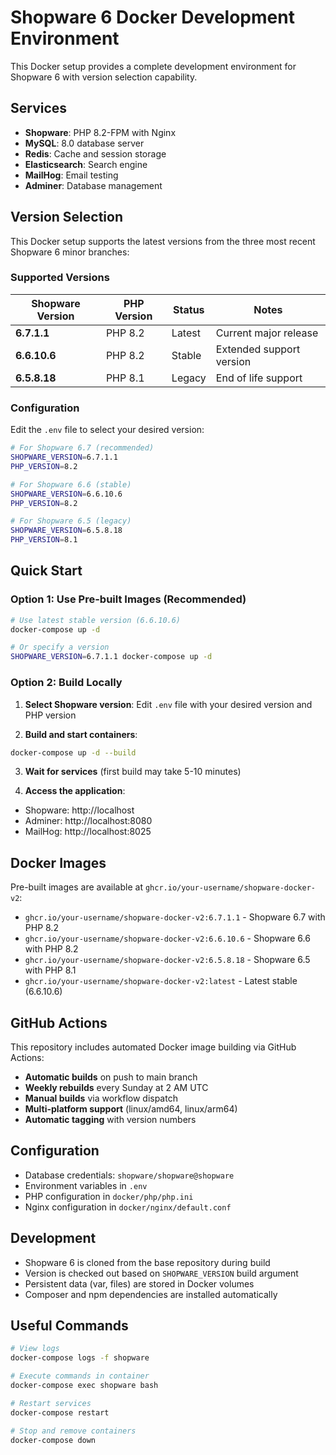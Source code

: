 # Shopware 6 Docker Development Environment

This Docker setup provides a complete development environment for Shopware 6 with version selection capability.

## Services

- **Shopware**: PHP 8.2-FPM with Nginx
- **MySQL**: 8.0 database server
- **Redis**: Cache and session storage
- **Elasticsearch**: Search engine
- **MailHog**: Email testing
- **Adminer**: Database management

## Version Selection

This Docker setup supports the latest versions from the three most recent Shopware 6 minor branches:

### Supported Versions

| Shopware Version | PHP Version | Status | Notes |
|------------------|-------------|---------|-------|
| **6.7.1.1** | PHP 8.2 | Latest | Current major release |
| **6.6.10.6** | PHP 8.2 | Stable | Extended support version |
| **6.5.8.18** | PHP 8.1 | Legacy | End of life support |

### Configuration

Edit the `.env` file to select your desired version:

```bash
# For Shopware 6.7 (recommended)
SHOPWARE_VERSION=6.7.1.1
PHP_VERSION=8.2

# For Shopware 6.6 (stable)
SHOPWARE_VERSION=6.6.10.6
PHP_VERSION=8.2

# For Shopware 6.5 (legacy)
SHOPWARE_VERSION=6.5.8.18
PHP_VERSION=8.1
```

## Quick Start

### Option 1: Use Pre-built Images (Recommended)

```bash
# Use latest stable version (6.6.10.6)
docker-compose up -d

# Or specify a version
SHOPWARE_VERSION=6.7.1.1 docker-compose up -d
```

### Option 2: Build Locally

1. **Select Shopware version**:
   Edit `.env` file with your desired version and PHP version

2. **Build and start containers**:
```bash
docker-compose up -d --build
```

3. **Wait for services** (first build may take 5-10 minutes)

4. **Access the application**:
- Shopware: http://localhost
- Adminer: http://localhost:8080
- MailHog: http://localhost:8025

## Docker Images

Pre-built images are available at `ghcr.io/your-username/shopware-docker-v2`:

- `ghcr.io/your-username/shopware-docker-v2:6.7.1.1` - Shopware 6.7 with PHP 8.2
- `ghcr.io/your-username/shopware-docker-v2:6.6.10.6` - Shopware 6.6 with PHP 8.2
- `ghcr.io/your-username/shopware-docker-v2:6.5.8.18` - Shopware 6.5 with PHP 8.1
- `ghcr.io/your-username/shopware-docker-v2:latest` - Latest stable (6.6.10.6)

## GitHub Actions

This repository includes automated Docker image building via GitHub Actions:

- **Automatic builds** on push to main branch
- **Weekly rebuilds** every Sunday at 2 AM UTC
- **Manual builds** via workflow dispatch
- **Multi-platform support** (linux/amd64, linux/arm64)
- **Automatic tagging** with version numbers

## Configuration

- Database credentials: `shopware/shopware@shopware`
- Environment variables in `.env`
- PHP configuration in `docker/php/php.ini`
- Nginx configuration in `docker/nginx/default.conf`

## Development

- Shopware 6 is cloned from the base repository during build
- Version is checked out based on `SHOPWARE_VERSION` build argument
- Persistent data (var, files) are stored in Docker volumes
- Composer and npm dependencies are installed automatically

## Useful Commands

```bash
# View logs
docker-compose logs -f shopware

# Execute commands in container
docker-compose exec shopware bash

# Restart services
docker-compose restart

# Stop and remove containers
docker-compose down
```